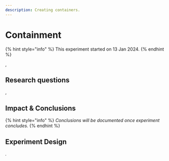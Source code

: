 ```yaml
---
description: Creating containers.
---
```


# Containment

{% hint style="info" %}
This experiment started on 13 Jan 2024.
{% endhint %}

,

## Research questions&#x20;

,

## Impact & Conclusions

{% hint style="info" %}
_Conclusions will be documented once experiment concludes._
{% endhint %}

## Experiment Design

_._
